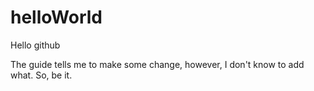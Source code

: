 # helloWorld
Hello github

The guide tells me to make some change, however, I don't know to add what.
So, be it.
